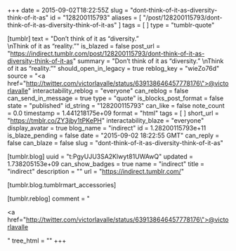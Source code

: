 +++
date = 2015-09-02T18:22:55Z
slug = "dont-think-of-it-as-diversity-think-of-it-as"
id = "128200115793"
aliases = [ "/post/128200115793/dont-think-of-it-as-diversity-think-of-it-as" ]
tags = [ ]
type = "tumblr-quote"

[tumblr]
text = "Don&rsquo;t think of it as &ldquo;diversity.&rdquo;<br/>\nThink of it as &ldquo;reality.&rdquo;"
is_blazed = false
post_url = "https://indirect.tumblr.com/post/128200115793/dont-think-of-it-as-diversity-think-of-it-as"
summary = "Don’t think of it as “diversity.” \nThink of it as “reality.”"
should_open_in_legacy = true
reblog_key = "wieZo76d"
source = "<a href=\"http://twitter.com/victorlavalle/status/639138646457778176\">@victorlavalle</a>"
interactability_reblog = "everyone"
can_reblog = false
can_send_in_message = true
type = "quote"
is_blocks_post_format = false
state = "published"
id_string = "128200115793"
can_like = false
note_count = 0.0
timestamp = 1.441218175e+09
format = "html"
tags = [ ]
short_url = "https://tmblr.co/ZY3jby1tPKePH"
interactability_blaze = "everyone"
display_avatar = true
blog_name = "indirect"
id = 1.28200115793e+11
is_blaze_pending = false
date = "2015-09-02 18:22:55 GMT"
can_reply = false
can_blaze = false
slug = "dont-think-of-it-as-diversity-think-of-it-as"

[tumblr.blog]
uuid = "t:PgyUJU3SA2Klwyt81UWAwQ"
updated = 1.738205153e+09
can_show_badges = true
name = "indirect"
title = "indirect"
description = ""
url = "https://indirect.tumblr.com/"

[tumblr.blog.tumblrmart_accessories]

[tumblr.reblog]
comment = "<p><a href=\"http://twitter.com/victorlavalle/status/639138646457778176\">@victorlavalle</a></p>"
tree_html = ""
+++
